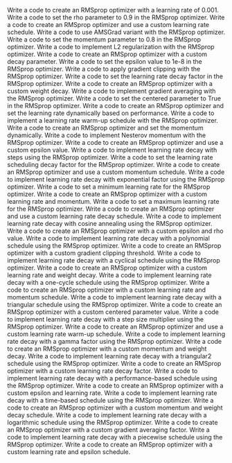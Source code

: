Write a code to create an RMSprop optimizer with a learning rate of 0.001.
Write a code to set the rho parameter to 0.9 in the RMSprop optimizer.
Write a code to create an RMSprop optimizer and use a custom learning rate schedule.
Write a code to use AMSGrad variant with the RMSprop optimizer.
Write a code to set the momentum parameter to 0.8 in the RMSprop optimizer.
Write a code to implement L2 regularization with the RMSprop optimizer.
Write a code to create an RMSprop optimizer with a custom decay parameter.
Write a code to set the epsilon value to 1e-8 in the RMSprop optimizer.
Write a code to apply gradient clipping with the RMSprop optimizer.
Write a code to set the learning rate decay factor in the RMSprop optimizer.
Write a code to create an RMSprop optimizer with a custom weight decay.
Write a code to implement gradient averaging with the RMSprop optimizer.
Write a code to set the centered parameter to True in the RMSprop optimizer.
Write a code to create an RMSprop optimizer and set the learning rate dynamically based on performance.
Write a code to implement a learning rate warm-up schedule with the RMSprop optimizer.
Write a code to create an RMSprop optimizer and set the momentum dynamically.
Write a code to implement Nesterov momentum with the RMSprop optimizer.
Write a code to create an RMSprop optimizer and use a custom epsilon value.
Write a code to implement learning rate decay with steps using the RMSprop optimizer.
Write a code to set the learning rate scheduling decay factor for the RMSprop optimizer.
Write a code to create an RMSprop optimizer and use a custom momentum schedule.
Write a code to implement learning rate decay with exponential factor using the RMSprop optimizer.
Write a code to set a minimum learning rate for the RMSprop optimizer.
Write a code to create an RMSprop optimizer with a custom learning rate and momentum.
Write a code to set a maximum learning rate for the RMSprop optimizer.
Write a code to create an RMSprop optimizer and use a custom learning rate decay schedule.
Write a code to implement learning rate decay with cosine annealing using the RMSprop optimizer.
Write a code to create an RMSprop optimizer with a custom epsilon and rho value.
Write a code to implement learning rate decay with a polynomial schedule using the RMSprop optimizer.
Write a code to create an RMSprop optimizer with a custom gradient clipping threshold.
Write a code to implement learning rate decay with a cyclical schedule using the RMSprop optimizer.
Write a code to create an RMSprop optimizer with a custom learning rate and weight decay.
Write a code to implement learning rate decay with a one-cycle schedule using the RMSprop optimizer.
Write a code to create an RMSprop optimizer with a custom learning rate and momentum schedule.
Write a code to implement learning rate decay with a triangular schedule using the RMSprop optimizer.
Write a code to create an RMSprop optimizer with a custom centered parameter value.
Write a code to implement learning rate decay with a step size multiplier using the RMSprop optimizer.
Write a code to create an RMSprop optimizer and use a custom learning rate warm-up schedule.
Write a code to implement learning rate decay with a gamma factor using the RMSprop optimizer.
Write a code to create an RMSprop optimizer with a custom momentum and weight decay.
Write a code to implement learning rate decay with a triangular2 schedule using the RMSprop optimizer.
Write a code to create an RMSprop optimizer with a custom learning rate decay factor.
Write a code to implement learning rate decay with a performance-based schedule using the RMSprop optimizer.
Write a code to create an RMSprop optimizer with a custom epsilon and learning rate.
Write a code to implement learning rate decay with a time-based schedule using the RMSprop optimizer.
Write a code to create an RMSprop optimizer with a custom momentum and weight decay schedule.
Write a code to implement learning rate decay with a logarithmic schedule using the RMSprop optimizer.
Write a code to create an RMSprop optimizer with a custom gradient averaging factor.
Write a code to implement learning rate decay with a piecewise schedule using the RMSprop optimizer.
Write a code to create an RMSprop optimizer with a custom learning rate and epsilon schedule.